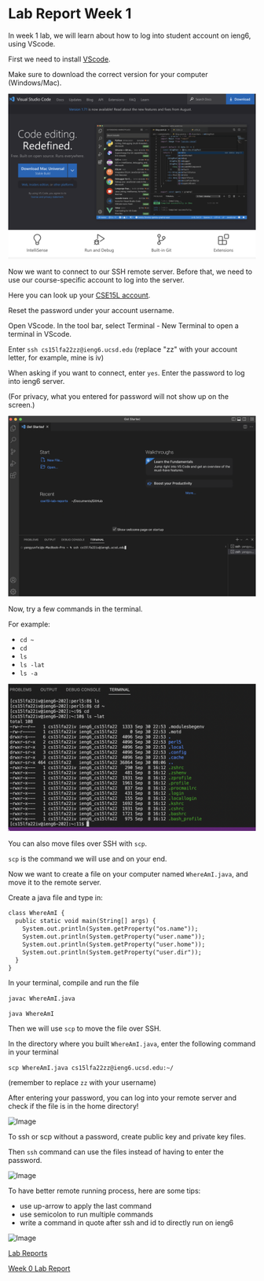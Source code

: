 # Lab Report Week 1

In week 1 lab, we will learn about how to log into student account on ieng6, using VScode.

First we need to install [VScode](http://code.visualstudio.com/).

Make sure to download the correct version for your computer (Windows/Mac).

![Image](https://github.com/fergusyyang/cse15l-lab-reports/blob/main/VScode%20download%20page.png)

Now we want to connect to our SSH remote server. Before that, we need to use our course-specific account to log into the server.

Here you can look up your [CSE15L account](https://sdacs.ucsd.edu/~icc/index.php).

Reset the password under your account username.

Open VScode. In the tool bar, select Terminal - New Terminal to open a terminal in VScode.

Enter ```ssh cs15lfa22zz@ieng6.ucsd.edu``` (replace "zz" with your account letter, for example, mine is iv)

When asking if you want to connect, enter ```yes```. Enter the password to log into ieng6 server.

(For privacy, what you entered for password will not show up on the screen.)

![Image](https://github.com/fergusyyang/cse15l-lab-reports/blob/main/VScode%20terminal.png)

Now, try a few commands in the terminal. 

For example:

* ```cd ~```
* ```cd```
* ```ls```
* ```ls -lat```
* ```ls -a```

![Image](https://github.com/fergusyyang/cse15l-lab-reports/blob/main/trying%20commands.png)

You can also move files over SSH with ```scp```.

```scp``` is the command we will use and on your end.

Now we want to create a file on your computer named ```WhereAmI.java```, and move it to the remote server.

Create a java file and type in:

```
class WhereAmI {
  public static void main(String[] args) {
    System.out.println(System.getProperty("os.name"));
    System.out.println(System.getProperty("user.name"));
    System.out.println(System.getProperty("user.home"));
    System.out.println(System.getProperty("user.dir"));
  }
}
```

In your terminal, compile and run the file

```javac WhereAmI.java```

```java WhereAmI```

Then we will use ```scp``` to move the file over SSH.

In the directory where you built ```WhereAmI.java```, enter the following command in your terminal

```scp WhereAmI.java cs15lfa22zz@ieng6.ucsd.edu:~/```

(remember to replace ```zz``` with your username)

After entering your password, you can log into your remote server and check if the file is in the home directory!

![Image](https://github.com/fergusyyang/cse15l-lab-reports/blob/main/scp2.png)

To ssh or scp without a password, create public key and private key files.

Then ```ssh``` command can use the files instead of having to enter the password.

![Image](https://github.com/fergusyyang/cse15l-lab-reports/blob/main/ssh%20keys.png)

To have better remote running process, here are some tips:

* use up-arrow to apply the last command
* use semicolon to run multiple commands
* write a command in quote after ssh and id to directly run on ieng6

![Image](https://github.com/fergusyyang/cse15l-lab-reports/blob/main/better.png)

[Lab Reports](https://github.com/fergusyyang/cse15l-lab-reports)

[Week 0 Lab Report](https://github.com/fergusyyang/cse15l-lab-reports/blob/main/week-0-lab.md)

